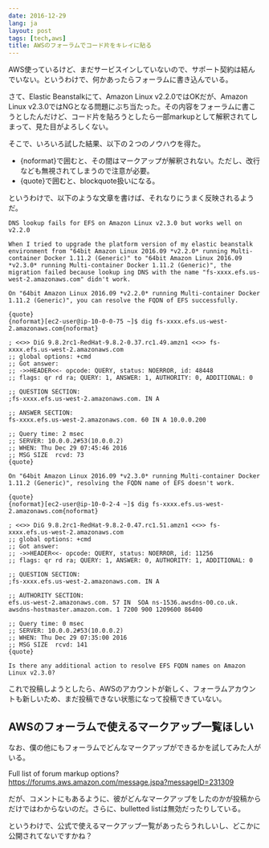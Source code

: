 ```yaml
---
date: 2016-12-29
lang: ja
layout: post
tags: [tech,aws]
title: AWSのフォーラムでコード片をキレイに貼る
---
```

AWS使っているけど、まだサービスインしていないので、サポート契約は結んでいない。というわけで、何かあったらフォーラムに書き込んでいる。

さて、Elastic Beanstalkにて、Amazon Linux v2.2.0ではOKだが、Amazon Linux v2.3.0ではNGとなる問題にぶち当たった。その内容をフォーラムに書こうとしたんだけど、コード片を貼ろうとしたら一部markupとして解釈されてしまって、見た目がよろしくない。

そこで、いろいろ試した結果、以下の２つのノウハウを得た。

- {noformat}で囲むと、その間はマークアップが解釈されない。ただし、改行なども無視されてしまうので注意が必要。
- {quote}で囲むと、blockquote扱いになる。

というわけで、以下のような文章を書けば、それなりにうまく反映されるようだ。

```
DNS lookup fails for EFS on Amazon Linux v2.3.0 but works well on v2.2.0

When I tried to upgrade the platform version of my elastic beanstalk environment from "64bit Amazon Linux 2016.09 *v2.2.0* running Multi-container Docker 1.11.2 (Generic)" to "64bit Amazon Linux 2016.09 *v2.3.0* running Multi-container Docker 1.11.2 (Generic)", the migration failed because lookup ing DNS with the name "fs-xxxx.efs.us-west-2.amazonaws.com" didn't work.

On "64bit Amazon Linux 2016.09 *v2.2.0* running Multi-container Docker 1.11.2 (Generic)", you can resolve the FQDN of EFS successfully.

{quote}
{noformat}[ec2-user@ip-10-0-0-75 ~]$ dig fs-xxxx.efs.us-west-2.amazonaws.com{noformat}

; <<>> DiG 9.8.2rc1-RedHat-9.8.2-0.37.rc1.49.amzn1 <<>> fs-xxxx.efs.us-west-2.amazonaws.com
;; global options: +cmd
;; Got answer:
;; ->>HEADER<<- opcode: QUERY, status: NOERROR, id: 48448
;; flags: qr rd ra; QUERY: 1, ANSWER: 1, AUTHORITY: 0, ADDITIONAL: 0

;; QUESTION SECTION:
;fs-xxxx.efs.us-west-2.amazonaws.com. IN A

;; ANSWER SECTION:
fs-xxxx.efs.us-west-2.amazonaws.com. 60 IN A 10.0.0.200

;; Query time: 2 msec
;; SERVER: 10.0.0.2#53(10.0.0.2)
;; WHEN: Thu Dec 29 07:45:46 2016
;; MSG SIZE  rcvd: 73
{quote}

On "64bit Amazon Linux 2016.09 *v2.3.0* running Multi-container Docker 1.11.2 (Generic)", resolving the FQDN name of EFS doesn't work.

{quote}
{noformat}[ec2-user@ip-10-0-2-4 ~]$ dig fs-xxxx.efs.us-west-2.amazonaws.com{noformat}

; <<>> DiG 9.8.2rc1-RedHat-9.8.2-0.47.rc1.51.amzn1 <<>> fs-xxxx.efs.us-west-2.amazonaws.com
;; global options: +cmd
;; Got answer:
;; ->>HEADER<<- opcode: QUERY, status: NOERROR, id: 11256
;; flags: qr rd ra; QUERY: 1, ANSWER: 0, AUTHORITY: 1, ADDITIONAL: 0

;; QUESTION SECTION:
;fs-xxxx.efs.us-west-2.amazonaws.com. IN A

;; AUTHORITY SECTION:
efs.us-west-2.amazonaws.com. 57	IN	SOA	ns-1536.awsdns-00.co.uk. awsdns-hostmaster.amazon.com. 1 7200 900 1209600 86400

;; Query time: 0 msec
;; SERVER: 10.0.0.2#53(10.0.0.2)
;; WHEN: Thu Dec 29 07:35:00 2016
;; MSG SIZE  rcvd: 141
{quote}

Is there any additional action to resolve EFS FQDN names on Amazon Linux v2.3.0?
```

これで投稿しようとしたら、AWSのアカウントが新しく、フォーラムアカウントも新しいため、まだ投稿できない状態になって投稿できていない。

## AWSのフォーラムで使えるマークアップ一覧ほしい

なお、僕の他にもフォーラムでどんなマークアップができるかを試してみた人がいる。

Full list of forum markup options?
https://forums.aws.amazon.com/message.jspa?messageID=231309

だが、コメントにもあるように、彼がどんなマークアップをしたのかが投稿からだけではわからないのだ。さらに、bulletted listは無効だったりしている。

というわけで、公式で使えるマークアップ一覧があったらうれしいし、どこかに公開されてないですかね？
